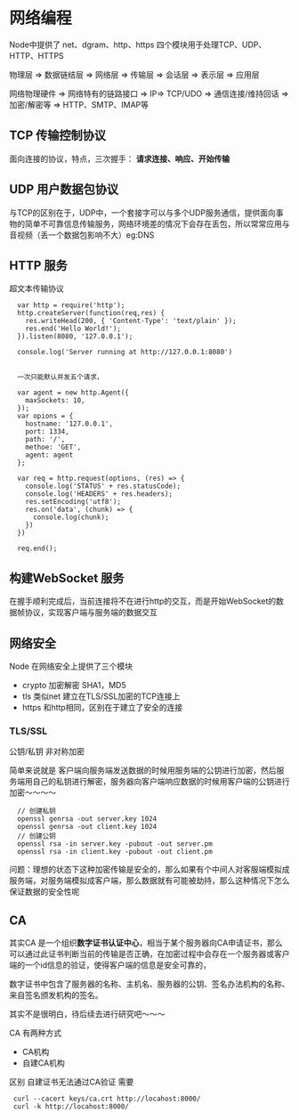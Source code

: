 # 网络编程

Node中提供了 net、dgram、http、https 四个模块用于处理TCP、UDP、HTTP、HTTPS

物理层 => 数据链结层 => 网络层 => 传输层 => 会话层 => 表示层 => 应用层

网络物理硬件 => 网络特有的链路接口 => IP=> TCP/UDO => 通信连接/维持回话 => 加密/解密等 => HTTP、SMTP、IMAP等

## TCP 传输控制协议

面向连接的协议，特点，三次握手： **请求连接、响应、开始传输**

## UDP 用户数据包协议
与TCP的区别在于，UDP中，一个套接字可以与多个UDP服务通信，提供面向事物的简单不可靠信息传输服务，网络环境差的情况下会存在丢包，所以常常应用与音视频（丢一个数据包影响不大）eg:DNS

## HTTP 服务
 超文本传输协议

```node
  var http = require('http');
  http.createServer(function(req,res) {
    res.writeHead(200, { 'Content-Type': 'text/plain' });
    res.end('Hello World!');
  }).listen(8080, '127.0.0.1');
  
  console.log('Server running at http://127.0.0.1:8080')
  

  一次只能默认并发五个请求，
  
  var agent = new http.Agent({
    maxSockets: 10,
  });
  var opions = {
    hostname: '127.0.0.1',
    port: 1334,
    path: '/',
    methoe: 'GET',
    agent: agent
  };
  
  var req = http.request(options, (res) => {
    console.log('STATUS' + res.statusCode);
    console.log('HEADERS' + res.headers);
    res.setEncoding('utf8');
    res.on('data', (chunk) => {
      console.log(chunk);
    })
  })
  
  req.end();
```

## 构建WebSocket 服务

在握手顺利完成后，当前连接将不在进行http的交互，而是开始WebSocket的数据帧协议，实现客户端与服务端的数据交互

## 网络安全
Node 在网络安全上提供了三个模块
- crypto 加密解密 SHA1，MD5
- tls 类似net 建立在TLS/SSL加密的TCP连接上
- https 和http相同，区别在于建立了安全的连接

### TLS/SSL
公钥/私钥 非对称加密

简单来说就是 客户端向服务端发送数据的时候用服务端的公钥进行加密，然后服务端用自己的私钥进行解密，服务器向客户端响应数据的时候用客户端的公钥进行加密～～～～

```node
  // 创建私钥
  openssl genrsa -out server.key 1024
  openssl genrsa -out client.key 1024
  // 创建公钥
  openssl rsa -in server.key -pubout -out server.pm
  openssl rsa -in client.key -pubout -out client.pm
```

问题：理想的状态下这种加密传输是安全的，那么如果有个中间人对客服端模拟成服务端，对服务端模拟成客户端，那么数据就有可能被劫持，那么这种情况下怎么保证数据的安全性呢

## CA 
其实CA 是一个组织**数字证书认证中心**，相当于某个服务器向CA申请证书，那么可以通过此证书判断当前的传输是否正确，在加密过程中会存在一个服务器或客户端的一个id信息的验证，使得客户端的信息是安全可靠的，

数字证书中包含了服务器的名称、主机名、服务器的公钥、签名办法机构的名称、来自签名颁发机构的签名。

其实不是很明白，待后续去进行研究吧～～～

CA 有两种方式
- CA机构
- 自建CA机构

区别
 自建证书无法通过CA验证 需要
 ```
  curl --cacert keys/ca.crt http://locahost:8000/
  curl -k http://locahost:8000/
  
 ```

